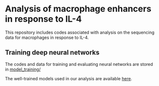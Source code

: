 # Analysis of macrophage enhancers in response to IL-4
This repository includes codes associated with analysis on the sequencing data for macrophages in response to IL-4. 

## Training deep neural networks
The codes and data for training and evaluating neural networks are stored in [model_training/](https://github.com/zeyang-shen/macrophage_IL4Response/model_training)

The well-trained models used in our analysis are available [here](https://drive.google.com/drive/folders/1R0DTxLh9KnejTSo7ugaz2TzxAucVEdeV?usp=sharing).

